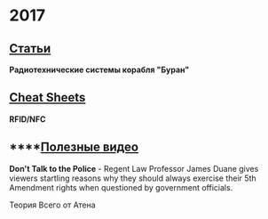 # 2017

## [Статьи](https://notes.n3m3515.space/2017/stati) 

**Радиотехнические системы корабля "Буран"**[  
](https://n3m351d4.gitbook.io/-buran-systems/)

## [Cheat Sheets](https://notes.n3m3515.space/2017/cheat-sheets)

**RFID/NFC**

## \*\*\*\*[Полезные видео](https://notes.n3m3515.space/2017/poleznye-video-2017)

**Don't Talk to the Police** - Regent Law Professor James Duane gives viewers startling reasons why they should always exercise their 5th Amendment rights when questioned by government officials.

Теория Всего от Атена

